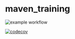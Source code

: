 # maven_training

![example workflow](https://github.com/eros404/maven_training/actions/workflows/build.yml/badge.svg)

[![codecov](https://codecov.io/gh/eros404/maven_training/branch/main/graph/badge.svg?token=vEBeqk0v91)](https://codecov.io/gh/eros404/maven_training)

